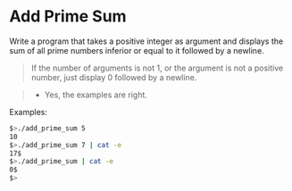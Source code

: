 # Add Prime Sum

Write a program that takes a positive integer as argument and displays the sum of all prime numbers inferior or equal to it followed by a newline.

>If the number of arguments is not 1, or the argument is not a positive number, just display 0 followed by a newline.

>- Yes, the examples are right.

Examples:
``` bash
$>./add_prime_sum 5
10
$>./add_prime_sum 7 | cat -e
17$
$>./add_prime_sum | cat -e
0$
$>
```